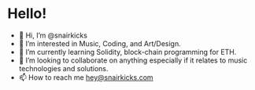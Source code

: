 # Hello!
- 👋 Hi, I’m @snairkicks
- 👀 I’m interested in Music, Coding, and Art/Design.
- 🌱 I’m currently learning Solidity, block-chain programming for ETH.
- 💞️ I’m looking to collaborate on anything especially if it relates to music technologies and solutions.
- 📫 How to reach me hey@snairkicks.com

<!---
snairkicks/snairkicks is a ✨ special ✨ repository because its `README.md` (this file) appears on your GitHub profile.
You can click the Preview link to take a look at your changes.
--->
